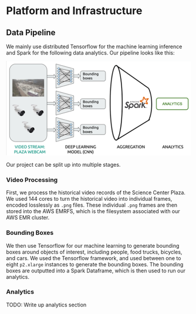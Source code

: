 # Platform and Infrastructure

## Data Pipeline

We mainly use distributed Tensorflow for the machine learning inference and
Spark for the following data analytics.
Our pipeline looks like this:

![implementation](images/pipeline.png)

Our project can be split up into multiple stages.

### Video Processing

First, we process the historical video records of the Science Center Plaza.
We used 144 cores to turn the historical video into individual frames,
encoded losslessly as `.png` files.
These individual `.png` frames are then stored into the AWS EMRFS, which is the
filesystem associated with our AWS EMR cluster. 

### Bounding Boxes

We then use Tensorflow for our machine learning to generate bounding boxes
around objects of interest, including people, food trucks, bicycles, and cars.
We used the Tensorflow framework, and used between one to eight `p2.xlarge`
instances to generate the bounding boxes.
The bounding boxes are outputted into a Spark Dataframe, which is then used
to run our analytics.

### Analytics

TODO: Write up analytics section
